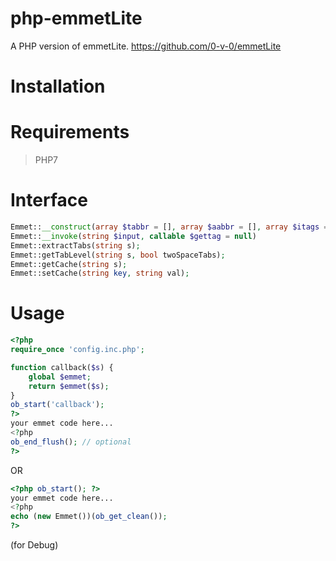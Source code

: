 # php-emmetLite
A PHP version of emmetLite. https://github.com/0-v-0/emmetLite

# Installation

# Requirements
> PHP7

# Interface
```PHP
Emmet::__construct(array $tabbr = [], array $aabbr = [], array $itags = [], array $eabbr = [], bool $indented = true, string $cache = null);
Emmet::__invoke(string $input, callable $gettag = null)
Emmet::extractTabs(string s);
Emmet::getTabLevel(string s, bool twoSpaceTabs);
Emmet::getCache(string s);
Emmet::setCache(string key, string val);
```

# Usage

```PHP
<?php
require_once 'config.inc.php';

function callback($s) {
	global $emmet;
	return $emmet($s);
}
ob_start('callback');
?>
your emmet code here...
<?php
ob_end_flush(); // optional
?>
```
OR
```PHP
<?php ob_start(); ?>
your emmet code here...
<?php
echo (new Emmet())(ob_get_clean());
?>
```
(for Debug)
